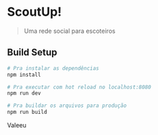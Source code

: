 # ScoutUp!

> Uma rede social para escoteiros

## Build Setup

``` bash
# Pra instalar as dependências
npm install

# Pra executar com hot reload no localhost:8080
npm run dev

# Pra buildar os arquivos para produção
npm run build
```

Valeeu
